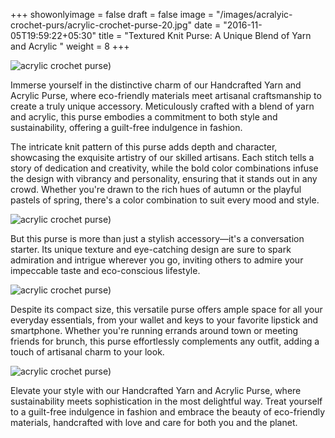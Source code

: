 +++
showonlyimage = false
draft = false
image = "/images/acralyic-crochet-purs/acrylic-crochet-purse-20.jpg"
date = "2016-11-05T19:59:22+05:30"
title = "Textured Knit Purse: A Unique Blend of Yarn and Acrylic "
weight = 8
+++

![acrylic crochet purse)](/images/acralyic-crochet-purs/acrylic-crochet-purse-20.jpg)



Immerse yourself in the distinctive charm of our Handcrafted Yarn and Acrylic Purse, where eco-friendly materials meet artisanal craftsmanship to create a truly unique accessory. Meticulously crafted with a blend of yarn and acrylic, this purse embodies a commitment to both style and sustainability, offering a guilt-free indulgence in fashion.

The intricate knit pattern of this purse adds depth and character, showcasing the exquisite artistry of our skilled artisans. Each stitch tells a story of dedication and creativity, while the bold color combinations infuse the design with vibrancy and personality, ensuring that it stands out in any crowd. Whether you're drawn to the rich hues of autumn or the playful pastels of spring, there's a color combination to suit every mood and style.

![acrylic crochet purse)](/images/acralyic-crochet-purs/acrylic-crochet-purse-48.jpg)

But this purse is more than just a stylish accessory—it's a conversation starter. Its unique texture and eye-catching design are sure to spark admiration and intrigue wherever you go, inviting others to admire your impeccable taste and eco-conscious lifestyle.

![acrylic crochet purse)](/images/acralyic-crochet-purs/acrylic-crochet-purse-49.jpg)

Despite its compact size, this versatile purse offers ample space for all your everyday essentials, from your wallet and keys to your favorite lipstick and smartphone. Whether you're running errands around town or meeting friends for brunch, this purse effortlessly complements any outfit, adding a touch of artisanal charm to your look.

![acrylic crochet purse)](/images/acralyic-crochet-purs/acrylic-crochet-purse-50.jpg)

Elevate your style with our Handcrafted Yarn and Acrylic Purse, where sustainability meets sophistication in the most delightful way. Treat yourself to a guilt-free indulgence in fashion and embrace the beauty of eco-friendly materials, handcrafted with love and care for both you and the planet.


